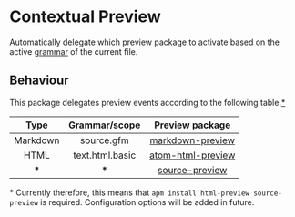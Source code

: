 # Contextual Preview
Automatically delegate which preview package to activate based on the active [grammar](https://atom.io/docs/latest/using-atom-grammar) of the current file.

## Behaviour
This package delegates preview events according to the following table.[*](#)

|   Type   |  Grammar/scope  |                         Preview package                         |
|:--------:|:---------------:|:---------------------------------------------------------------:|
| Markdown |   source.gfm    |  [markdown-preview](https://atom.io/packages/markdown-preview)  |
|   HTML   | text.html.basic | [atom-html-preview](https://atom.io/packages/atom-html-preview) |
|  __*__   |      __*__      |    [source-preview](https://atom.io/packages/source-preview)    |


\* Currently therefore, this means that `apm install html-preview source-preview` is required. Configuration options will be added in future.
